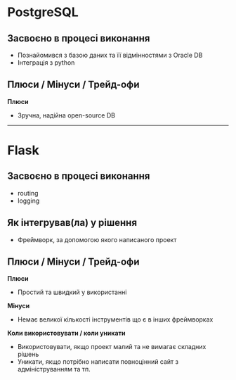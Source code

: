# PostgreSQL

## Засвоєно в процесі виконання
- Познайомився з базою даних та її відмінностями з Oracle DB
- Інтеграція з python

## Плюси / Мінуси / Трейд-офи

**Плюси**
- Зручна, надійна open-source DB

---

# Flask

## Засвоєно в процесі виконання
- routing
- logging

## Як інтегрував(ла) у рішення
- Фреймворк, за допомогою якого написаного проект

## Плюси / Мінуси / Трейд-офи

**Плюси**
- Простий та швидкий у використанні

**Мінуси**
- Немає великої кількості інструментів що є в інших фреймворках

**Коли використовувати / коли уникати**
- Використовувати, якщо проект малий та не вимагає складних рішень
- Уникати, якщо потрібно написати повноцінний сайт з адмініструванням та тп.
